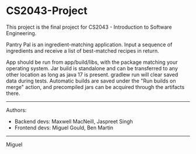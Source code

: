 # CS2043-Project
This project is the final project for CS2043 - Introduction to Software Engineering.

Pantry Pal is an ingredient-matching application. Input a sequence of ingredients and receive a list of best-matched recipes in return.

App should be run from app/build/libs, with the package matching your operating system. Jar build is standalone and can be transferred to any other location as long as java 17 is present.
gradlew run will clear saved data during tests. 
Automatic builds are saved under the "Run builds on merge" action, and precompiled jars can be acquired through the artifacts there.

---
Authors:
- Backend devs: Maxwell MacNeill, Jaspreet Singh
- Frontend devs: Miguel Gould, Ben Martin
---

Miguel

